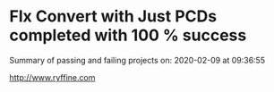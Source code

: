 # Flx Convert with Just PCDs completed with 100 % success

Summary of passing and failing projects on: 2020-02-09 at 09:36:55

http://www.ryffine.com

